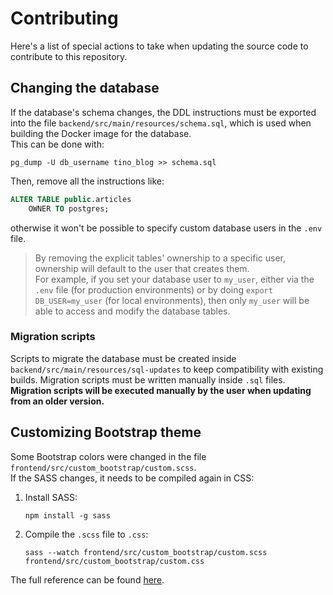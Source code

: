 # Contributing

Here's a list of special actions to take when updating the source code to contribute
to this repository.

## Changing the database

If the database's schema changes, the DDL instructions must be exported into
the file `backend/src/main/resources/schema.sql`, which is used when building
the Docker image for the database.  
This can be done with:

```shell
pg_dump -U db_username tino_blog >> schema.sql
```

Then, remove all the instructions like:

```sql
ALTER TABLE public.articles
    OWNER TO postgres;
```

otherwise it won't be possible to specify custom database users in the `.env` file.

> By removing the explicit tables' ownership to a specific user, ownership
will default to the user that creates them.  
For example, if you set your database user to `my_user`, either via the `.env`
file (for production environments) or by doing `export DB_USER=my_user`
(for local environments), then only `my_user` will be able to access and modify the
database tables.

### Migration scripts

Scripts to migrate the database must be created inside `backend/src/main/resources/sql-updates`
to keep compatibility with existing builds. Migration scripts must be written
manually inside `.sql` files.  
**Migration scripts will be executed manually by the user when updating from an
older version.**

## Customizing Bootstrap theme

Some Bootstrap colors were changed in the file `frontend/src/custom_bootstrap/custom.scss`.  
If the SASS changes, it needs to be compiled again in CSS:

1. Install SASS:

   ```shell
   npm install -g sass
   ```

2. Compile the `.scss` file to `.css`:

   ```shell
   sass --watch frontend/src/custom_bootstrap/custom.scss frontend/src/custom_bootstrap/custom.css
   ```

The full reference can be found [here](https://getbootstrap.com/docs/5.3/customize/sass/).
